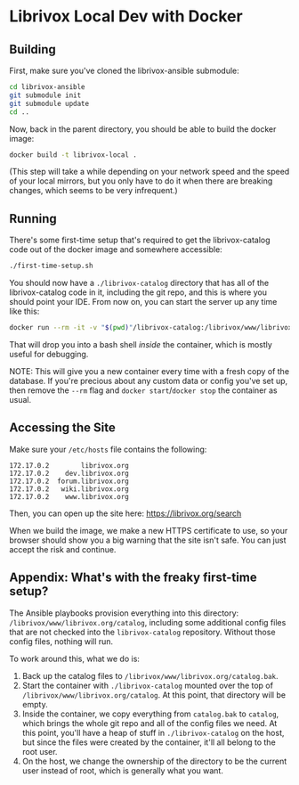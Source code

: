 # Librivox Local Dev with Docker

## Building

First, make sure you've cloned the librivox-ansible submodule:


```bash
cd librivox-ansible
git submodule init
git submodule update
cd ..
```

Now, back in the parent directory, you should be able to build the docker image:

```bash
docker build -t librivox-local .
```

(This step will take a while depending on your network speed and the speed of
your local mirrors, but you only have to do it when there are breaking changes,
which seems to be very infrequent.)

## Running

There's some first-time setup that's required to get the librivox-catalog code
out of the docker image and somewhere accessible:

```bash
./first-time-setup.sh
```

You should now have a `./librivox-catalog` directory that has all of the
librivox-catalog code in it, including the git repo, and this is where you
should point your IDE. From now on, you can start the server up any time like
this:

```bash
docker run --rm -it -v "$(pwd)"/librivox-catalog:/librivox/www/librivox.org/catalog librivox-local
```

That will drop you into a bash shell _inside_ the container, which is mostly
useful for debugging.

NOTE: This will give you a new container every time with a fresh copy of the
database. If you're precious about any custom data or config you've set up, then
remove the `--rm` flag and `docker start`/`docker stop` the container as usual.

## Accessing the Site

Make sure your `/etc/hosts` file contains the following:

```
172.17.0.2        librivox.org
172.17.0.2    dev.librivox.org
172.17.0.2  forum.librivox.org
172.17.0.2   wiki.librivox.org
172.17.0.2    www.librivox.org
```

Then, you can open up the site here: https://librivox.org/search

When we build the image, we make a new HTTPS certificate to use, so your browser
should show you a big warning that the site isn't safe. You can just accept the
risk and continue.

## Appendix: What's with the freaky first-time setup?

The Ansible playbooks provision everything into this directory:
`/librivox/www/librivox.org/catalog`, including some additional config files
that are not checked into the `librivox-catalog` repository. Without those
config files, nothing will run.

To work around this, what we do is:

1. Back up the catalog files to `/librivox/www/librivox.org/catalog.bak`.
2. Start the container with `./librivox-catalog` mounted over the top of
   `/librivox/www/librivox.org/catalog`. At this point, that directory will be
   empty.
3. Inside the container, we copy everything from `catalog.bak` to `catalog`,
   which brings the whole git repo and all of the config files we need. At this
   point, you'll have a heap of stuff in `./librivox-catalog` on the host, but
   since the files were created by the container, it'll all belong to the root
   user.
4. On the host, we change the ownership of the directory to be the current user
   instead of root, which is generally what you want.
